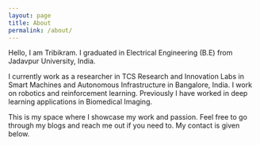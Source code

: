 ```yaml
---
layout: page
title: About
permalink: /about/
---
```


  

Hello, I am Tribikram. I graduated in Electrical Engineering (B.E) from Jadavpur University, India.

I currently work as a researcher in TCS Research and Innovation Labs in
Smart Machines and Autonomous Infrastructure in Bangalore, India. I work on robotics and reinforcement learning.
Previously I have worked in deep learning applications in Biomedical Imaging. 


This is my space where I showcase my work and passion. Feel free to go through my blogs and reach me out if you 
need to. My contact is given below. 
